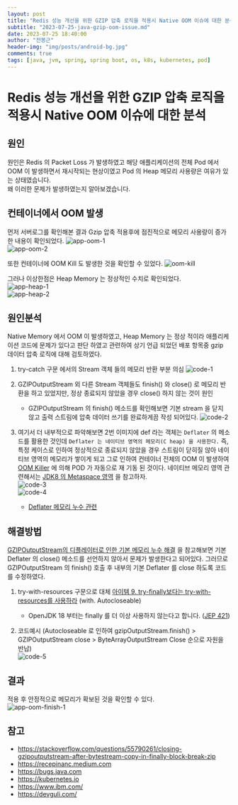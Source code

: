 ```yaml
---
layout: post
title: "Redis 성능 개선을 위한 GZIP 압축 로직을 적용시 Native OOM 이슈에 대한 분석"
subtitle: "2023-07-25-java-gzip-oom-issue.md"
date: 2023-07-25 18:40:00
author: "전봉근"
header-img: "img/posts/android-bg.jpg"
comments: true
tags: [java, jvm, spring, spring boot, os, k8s, kubernetes, pod]
---
```


# Redis 성능 개선을 위한 GZIP 압축 로직을 적용시 Native OOM 이슈에 대한 분석

## 원인 
원인은 Redis 의 Packet Loss 가 발생하였고 해당 애플리케이션의 전체 Pod 에서 OOM 이 발생하면서 재시작되는 현상이였고 Pod 의 Heap 메모리 사용량은 여유가 있는 상태였습니다.    
왜 이러한 문제가 발생하였는지 알아보겠습니다.     

## 컨테이너에서 OOM 발생
먼저 서버로그를 확인해본 결과 Gzip 압축 적용후에 점진적으로 메모리 사용량이 증가한 내용이 확인되었다.
![app-oom-1](/img/posts/language/java/gzip/app-oom-1.png)          
![app-oom-2](/img/posts/language/java/gzip/app-oom-2.png)          
     
또한 컨테이너에 OOM Kill 도 발생한 것을 확인할 수 있었다.
![oom-kill](/img/posts/language/java/gzip/oom-kill.png)          
         
그러나 이상한점은 Heap Memory 는 정상적인 수치로 확인되었다.     
![app-heap-1](/img/posts/language/java/gzip/app-heap-1.png)          
![app-heap-2](/img/posts/language/java/gzip/app-heap-2.png)          

## 원인분석
Native Memory 에서 OOM 이 발생하였고, Heap Memory 는 정상 적이라 애플리케이션 코드에 문제가 있다고 판단 하였고 관련하여 상기 언급 되었던  배포 항목중 gzip 데이터 압축 로직에 대해 검토하였다.     
     
1. try-catch 구문 에서의 Stream 객체 들의 메모리 반환 부분 의심
![code-1](/img/posts/language/java/gzip/code-1.png)        
     
2. GZIPOutputStream 외 다른 Stream 객체들도 finish() 와 close() 로 메모리 반환을 하고 있었지만, 정상 종료되지 않았을 경우 close() 하지 않는 것이 원인
   - GZIPOutputStream 의 finish() 메소드를 확인해보면 기본 stream 을 닫지 않고 출력 스트림에 압축 데이터 쓰기를 완료하게끔 작성 되어있다.
     ![code-2](/img/posts/language/java/gzip/code-2.png)        

3. 여기서 더 내부적으로 파악해보면 2번 이미지에 def 라는 객체는 `Deflater` 의 메소드를 활용한 것인데 `Deflater 는 네이티브 영역의 메모리(C heap) 을 사용한다.` 즉, 특정 케이스로 인하여 정상적으로 종료되지 않았을 경우 스트림이 닫히질 않아 네이티브 영역의 메모리가 쌓이게 되고 그로 인하여 컨테이너 전체의 OOM 이 발생하여 [OOM Killer](https://kubernetes.io/ko/docs/tasks/configure-pod-container/assign-memory-resource/)  에 의해 POD 가 자동으로 재 기동 된 것이다. 네이티브 메모리 영역 관련해서는 [JDK8 의 Metaspace 영역](https://bkjeon1614.github.io/blog/java-memory-metaspace) 을 참고하자.          
   ![code-3](/img/posts/language/java/gzip/code-3.png)        
   ![code-4](/img/posts/language/java/gzip/code-4.png)        
   - [Deflater 메모리 누수 관련](https://bugs.java.com/bugdatabase/view_bug?bug_id=4797189)

## 해결방법
[GZIPOutputStream의 디플레이터로 인한 기본 메모리 누수 해결](https://www.ibm.com/support/pages/apar/IZ97009) 을 참고해보면 기본 Deflater 의 close() 메소드를 선언하지 않아서 문제가 발생한다고 되어있다. 그러므로 GZIPOutputStream 의 finish() 호출 후 내부의 기본 Deflater 를 close 하도록 코드를 수정하였다.

1. try-with-resources 구문으로 대체 [아이템 9. try-finally보다는 try-with-resources를 사용하라](https://recepinanc.medium.com/til-18-prefer-try-with-resources-to-try-catch-finally-afc8c0dc9c05) (with. Autocloseable)      
   - OpenJDK 18 부터는 finally 를 더 이상 사용하지 않는다고 합니다. ([JEP 421](https://openjdk.org/jeps/421))
     
2. 코드예시 (Autocloseable 로 인하여 gzipOutputStream.finish() > GZIPOutputStream close > ByteArrayOutputStream Close 순으로 자원을 반납)    
   ![code-5](/img/posts/language/java/gzip/code-5.png)       

## 결과
적용 후 안정적으로 메모리가 확보된 것을 확인할 수 있다.   
![app-oom-finish-1](/img/posts/language/java/gzip/app-oom-finish-1.png)        

## 참고
- https://stackoverflow.com/questions/55790261/closing-gzipoutputstream-after-bytestream-copy-in-finally-block-break-zip
- https://recepinanc.medium.com
- https://bugs.java.com
- https://kubernetes.io
- https://www.ibm.com/
- https://devguli.com/
